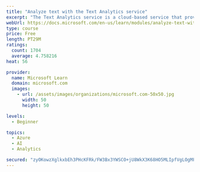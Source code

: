 ```yaml
---
title: "Analyze text with the Text Analytics service"
excerpt: "The Text Analytics service is a cloud-based service that provides advanced natural language processing over raw text for sentiment analysis, key phrase extraction, named entity recognition, and language detection."
webUrl: https://docs.microsoft.com/en-us/learn/modules/analyze-text-with-text-analytics-service/
type: course
price: Free
length: PT29M
ratings:
  count: 1704
  average: 4.758216
heat: 56

provider:
  name: Microsoft Learn
  domain: microsoft.com
  images:
    - url: /assets/images/organizations/microsoft.com-50x50.jpg
      width: 50
      height: 50

levels:
  - Beginner

topics:
  - Azure
  - AI
  - Analytics

secured: "zyOKowzXglkxbEh3PHcKFRk/FW3Bx3YWSCO+jU8WkX3K68HO5MLIpfVgLOgMF00NJ74r0HvwSviAnZuas9gvca+gnv3u6GvQC9uGSRyvaSwL+8gG7my5plVYF5KcDANXjpxxVyFd9MJnzBa636WgDkx0odt0/C+u5vab7BxNz57gv+mk9Z6T7IYpLlrN6lqeXmJ8sWCmTIMqfZjVelJwqld+KiRb34qi2y1rfhGPUPMwe2ZOEyfG9538PwzRIPoZ0CzGXJg6bn6BbS8SOVlK/nWoc/rUCRIkystcJq6YsMAcNv5WoZhPDOJ9FEodKevUwWgmccIj+FUuMg34fZkMFerjJJ+01LpJaRLAx91Nqkc+hPEKig7sn+2cQZEFUmyAaJGaP51xvca+dmBCS+7WdNk7MufSccuMmj4ngYMIzH8=;HSnCWgNx0iD62Px7qIFUOw=="
---
```


